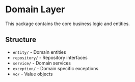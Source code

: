 # Domain Layer

This package contains the core business logic and entities.

## Structure

- `entity/` - Domain entities
- `repository/` - Repository interfaces
- `service/` - Domain services
- `exception/` - Domain specific exceptions
- `vo/` - Value objects
